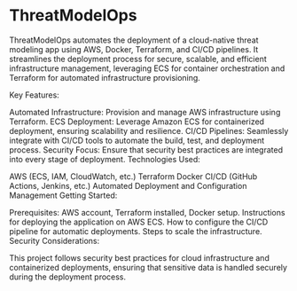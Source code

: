 # ThreatModelOps
ThreatModelOps automates the deployment of a cloud-native threat modeling app using AWS, Docker, Terraform, and CI/CD pipelines. It streamlines the deployment process for secure, scalable, and efficient infrastructure management, leveraging ECS for container orchestration and Terraform for automated infrastructure provisioning.

Key Features:

Automated Infrastructure: Provision and manage AWS infrastructure using Terraform.
ECS Deployment: Leverage Amazon ECS for containerized deployment, ensuring scalability and resilience.
CI/CD Pipelines: Seamlessly integrate with CI/CD tools to automate the build, test, and deployment process.
Security Focus: Ensure that security best practices are integrated into every stage of deployment.
Technologies Used:

AWS (ECS, IAM, CloudWatch, etc.)
Terraform
Docker
CI/CD (GitHub Actions, Jenkins, etc.)
Automated Deployment and Configuration Management
Getting Started:

Prerequisites: AWS account, Terraform installed, Docker setup.
Instructions for deploying the application on AWS ECS.
How to configure the CI/CD pipeline for automatic deployments.
Steps to scale the infrastructure.
Security Considerations:

This project follows security best practices for cloud infrastructure and containerized deployments, ensuring that sensitive data is handled securely during the deployment process.
